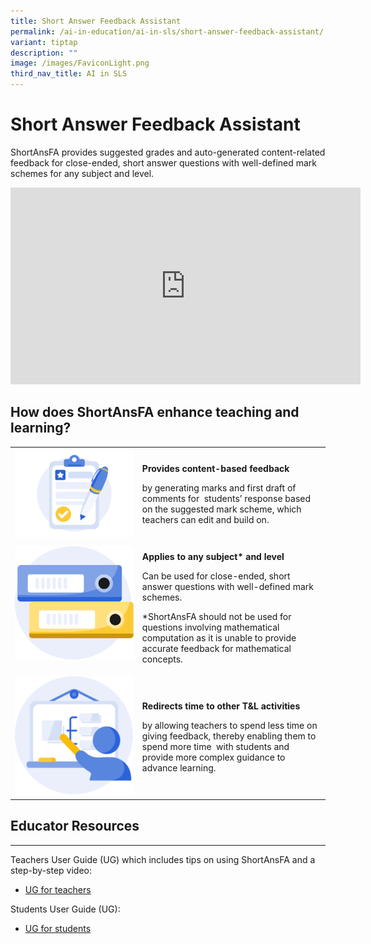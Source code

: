 ```yaml
---
title: Short Answer Feedback Assistant
permalink: /ai-in-education/ai-in-sls/short-answer-feedback-assistant/
variant: tiptap
description: ""
image: /images/FaviconLight.png
third_nav_title: AI in SLS
---
```

<h1>Short Answer Feedback Assistant</h1>
<p>ShortAnsFA provides suggested grades and auto-generated content-related
feedback for close-ended, short answer questions with well-defined mark
schemes for any subject and level.</p>
<div class="iframe-wrapper">
<iframe height="315" width="560" allowfullscreen="true" frameborder="0" src="https://www.youtube.com/embed/gQcWscdqvOw?si=LKGFYM1A7pd_tNET"></iframe>
</div>
<h2>How does ShortAnsFA enhance teaching and learning?</h2>
<table>
<tbody>
<tr>
<td rowspan="1" colspan="1">
<div class="isomer-image-wrapper">
<img style="width: 100%" height="auto" width="100%" alt="" src="/images/AI in Education/icon_marking.png">
</div>
</td>
<td rowspan="1" colspan="1">
<p><strong>Provides content-based feedback</strong>
</p>
<p>by generating marks and first draft of comments for &nbsp;students’ response
based on the suggested mark scheme, which teachers can edit and build on.</p>
</td>
</tr>
<tr>
<td rowspan="1" colspan="1">
<div class="isomer-image-wrapper">
<img style="width: 100%" height="auto" width="100%" alt="" src="/images/AI in Education/icon_files.png">
</div>
<p></p>
</td>
<td rowspan="1" colspan="1">
<p><strong>Applies to any subject* and level</strong>
</p>
<p>Can be used for close-ended, short answer questions with well-defined
mark schemes.</p>
<p></p>
<p>*ShortAnsFA should not be used for questions involving mathematical computation
as it is unable to provide accurate feedback for mathematical concepts.</p>
</td>
</tr>
<tr>
<td rowspan="1" colspan="1">
<div class="isomer-image-wrapper">
<img style="width: 100%" height="auto" width="100%" alt="" src="/images/AI in Education/icon_teacher.png">
</div>
</td>
<td rowspan="1" colspan="1">
<p><strong>Redirects time to other T&amp;L activities</strong>
</p>
<p>by allowing teachers to spend less time on giving feedback, thereby enabling
them to spend more time &nbsp;with students and provide more complex guidance
to advance learning.</p>
</td>
</tr>
</tbody>
</table>
<h2>Educator Resources</h2>
<hr>
<p>Teachers User Guide (UG) which includes tips on using ShortAnsFA and a
step-by-step video:</p>
<ul>
<li>
<p><a href="https://go.gov.sg/sls-guide-add-shortansfa" rel="noopener noreferrer nofollow" target="_blank">UG for teachers</a>
</p>
</li>
</ul>
<p>Students User Guide (UG):</p>
<ul>
<li>
<p><a href="https://go.gov.sg/sls-guide-about-shortansfa" rel="noopener noreferrer nofollow" target="_blank">UG for students</a>
</p>
</li>
</ul>
<p></p>